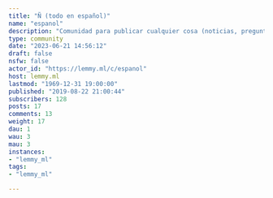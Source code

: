 ```yaml
---
title: "Ñ (todo en español)" 
name: "espanol"
description: "Comunidad para publicar cualquier cosa (noticias, preguntas, memes, comics, arte, etc.) en el idioma español.Community for all things (news, questions, memes, comics, art, etc.) in spanish language."
type: community
date: "2023-06-21 14:56:12"
draft: false
nsfw: false
actor_id: "https://lemmy.ml/c/espanol"
host: lemmy.ml
lastmod: "1969-12-31 19:00:00"
published: "2019-08-22 21:00:44"
subscribers: 128
posts: 17
comments: 13
weight: 17
dau: 1
wau: 3
mau: 3
instances:
- "lemmy_ml"
tags: 
- "lemmy_ml"

---
```

